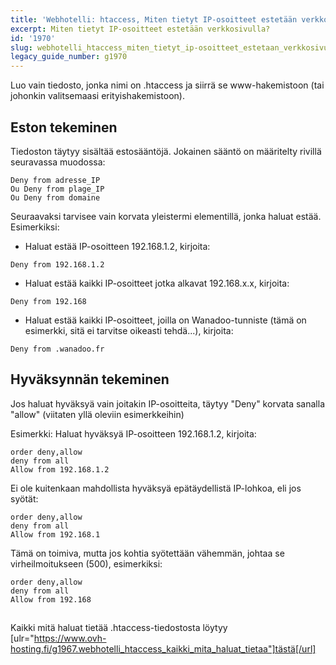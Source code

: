 ```yaml
---
title: 'Webhotelli: htaccess, Miten tietyt IP-osoitteet estetään verkkosivulla?'
excerpt: Miten tietyt IP-osoitteet estetään verkkosivulla?
id: '1970'
slug: webhotelli_htaccess_miten_tietyt_ip-osoitteet_estetaan_verkkosivulla
legacy_guide_number: g1970
---
```


Luo vain tiedosto, jonka nimi on .htaccess ja siirrä se www-hakemistoon (tai johonkin valitsemaasi erityishakemistoon).

## Eston tekeminen
Tiedoston täytyy sisältää estosääntöjä. Jokainen sääntö on määritelty rivillä seuravassa muodossa:


```
Deny from adresse_IP
Ou Deny from plage_IP
Ou Deny from domaine
```


Seuraavaksi tarvisee vain korvata yleistermi elementillä, jonka haluat estää. Esimerkiksi:


- Haluat estää IP-osoitteen 192.168.1.2, kirjoita:


```
Deny from 192.168.1.2
```


- Haluat estää kaikki IP-osoitteet jotka alkavat 192.168.x.x, kirjoita:


```
Deny from 192.168
```


- Haluat estää kaikki IP-osoitteet, joilla on Wanadoo-tunniste (tämä on esimerkki, sitä ei tarvitse oikeasti tehdä...), kirjoita:


```
Deny from .wanadoo.fr
```





## Hyväksynnän tekeminen
Jos haluat hyväksyä vain joitakin IP-osoitteita, täytyy "Deny" korvata sanalla "allow" (viitaten yllä oleviin esimerkkeihin)

Esimerkki:
Haluat hyväksyä IP-osoitteen 192.168.1.2, kirjoita:


```
order deny,allow
deny from all
Allow from 192.168.1.2
```



Ei ole kuitenkaan mahdollista hyväksyä epätäydellistä IP-lohkoa, eli jos syötät:


```
order deny,allow
deny from all
Allow from 192.168.1
```


Tämä on toimiva, mutta jos kohtia syötettään vähemmän, johtaa se virheilmoitukseen (500), esimerkiksi:


```
order deny,allow
deny from all
Allow from 192.168
```




## 
Kaikki mitä haluat tietää .htaccess-tiedostosta löytyy [ulr="https://www.ovh-hosting.fi/g1967.webhotelli_htaccess_kaikki_mita_haluat_tietaa"]tästä[/url]

